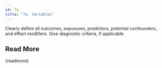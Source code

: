 ```yaml
---
id: 7a_
title: "7a. Variables"
---
```

Clearly define all outcomes, exposures, predictors, potential confounders, and effect modifiers. Give diagnostic criteria, if applicable

## Read More

{readmore}